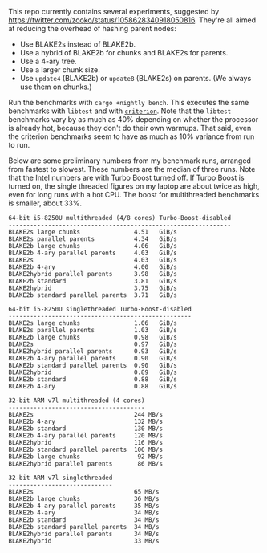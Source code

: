 This repo currently contains several experiments, suggested by
https://twitter.com/zooko/status/1058628340918050816. They're all aimed
at reducing the overhead of hashing parent nodes:

- Use BLAKE2s instead of BLAKE2b.
- Use a hybrid of BLAKE2b for chunks and BLAKE2s for parents.
- Use a 4-ary tree.
- Use a larger chunk size.
- Use `update4` (BLAKE2b) or `update8` (BLAKE2s) on parents. (We always
  use them on chunks.)

Run the benchmarks with `cargo +nightly bench`. This executes the same
benchmarks with `libtest` and with
[`criterion`](https://github.com/japaric/criterion.rs). Note that the
`libtest` benchmarks vary by as much as 40% depending on whether the
processor is already hot, because they don't do their own warmups. That
said, even the criterion benchmarks seem to have as much as 10% variance
from run to run.

Below are some preliminary numbers from my benchmark runs, arranged from
fastest to slowest. These numbers are the median of three runs. Note
that the Intel numbers are with Turbo Boost turned off. If Turbo Boost
is turned on, the single threaded figures on my laptop are about twice
as high, even for long runs with a hot CPU. The boost for multithreaded
benchmarks is smaller, about 33%.

```
64-bit i5-8250U multithreaded (4/8 cores) Turbo-Boost-disabled
--------------------------------------------------------------
BLAKE2s large chunks               4.51   GiB/s
BLAKE2s parallel parents           4.34   GiB/s
BLAKE2b large chunks               4.06   GiB/s
BLAKE2b 4-ary parallel parents     4.03   GiB/s
BLAKE2s                            4.03   GiB/s
BLAKE2b 4-ary                      4.00   GiB/s
BLAKE2hybrid parallel parents      3.98   GiB/s
BLAKE2b standard                   3.81   GiB/s
BLAKE2hybrid                       3.75   GiB/s
BLAKE2b standard parallel parents  3.71   GiB/s

64-bit i5-8250U singlethreaded Turbo-Boost-disabled
---------------------------------------------------
BLAKE2s large chunks               1.06   GiB/s
BLAKE2s parallel parents           1.03   GiB/s
BLAKE2b large chunks               0.98   GiB/s
BLAKE2s                            0.97   GiB/s
BLAKE2hybrid parallel parents      0.93   GiB/s
BLAKE2b 4-ary parallel parents     0.90   GiB/s
BLAKE2b standard parallel parents  0.90   GiB/s
BLAKE2hybrid                       0.89   GiB/s
BLAKE2b standard                   0.88   GiB/s
BLAKE2b 4-ary                      0.88   GiB/s

32-bit ARM v7l multithreaded (4 cores)
--------------------------------------
BLAKE2s                            244 MB/s
BLAKE2b 4-ary                      132 MB/s
BLAKE2b standard                   130 MB/s
BLAKE2b 4-ary parallel parents     120 MB/s
BLAKE2hybrid                       116 MB/s
BLAKE2b standard parallel parents  106 MB/s
BLAKE2b large chunks                92 MB/s
BLAKE2hybrid parallel parents       86 MB/s

32-bit ARM v7l singlethreaded
-----------------------------
BLAKE2s                            65 MB/s
BLAKE2b large chunks               36 MB/s
BLAKE2b 4-ary parallel parents     35 MB/s
BLAKE2b 4-ary                      34 MB/s
BLAKE2b standard                   34 MB/s
BLAKE2b standard parallel parents  34 MB/s
BLAKE2hybrid parallel parents      34 MB/s
BLAKE2hybrid                       33 MB/s
```
